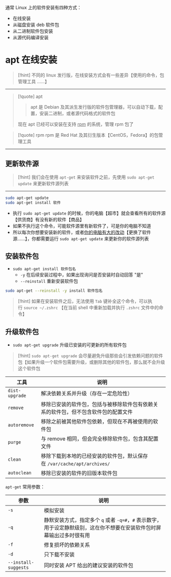 通常 Linux 上的软件安装有四种方式：
- 在线安装
- 从磁盘安装 deb 软件包
- 从二进制软件包安装
- 从源代码编译安装

# apt 在线安装
>[!hint] 不同的 linux 发行版，在线安装方式会有一些差异【使用的命令，包管理工具 ……】

---

>[!quote] apt
>>apt 是 Debian 及其派生发行版的软件包管理器，可以自动下载，配置，安装二进制，或者源代码格式的软件包
>
>现在 apt 已经可以安装在支持 <u>rpm</u> 的系统，管理 rpm 包了

>[!quote] rpm
>rpm 是 Red Hat 及其衍生版本【CentOS，Fedora】的包管理工具

---

## 更新软件源
>[!hint] 我们会在使用 `apt-get` 来安装软件之前，先使用 `sudo apt-get update` 来更新软件源列表

---

```bash
sudo apt-get update
sudo apt-get install 软件 
```

- 执行 `sudo apt-get update` 的时候，你的电脑【超市】就会查看所有的软件源【供货商】有没有新的软件【商品】
- 如果不执行这个命令，可能软件源里有新软件了，可是你的电脑不知道
- 所以每次你想要安装新的软件，或者<u>你的电脑有大的改动</u>【更换了软件源……】，你都需要运行 `sudo apt-get update` 来更新你的软件源列表

## 安装软件包
- `sudo apt-get install 软件包名`
	- `-y` 在后续安装过程中，如果出现询问是否安装时自动回答 "是"
	- `--reinstall` 重新安装软件包

```bash
sudo apt-get --reinstall -y install 软件包名
```

>[!hint] 如果在安装软件之后，无法使用 `Tab` 键补全这个命令，可以执行 `source ~/.zshrc` 【在当前 shell 中重新加载并执行 `.zshrc` 文件中的命令】

## 升级软件包
- `sudo apt-get upgrade` 升级已安装的可更新的所有软件包

>[!hint] `sudo apt-get upgrade` 会尽量避免升级那些会引发依赖问题的软件包【如果升级一个软件包需要升级，或删除其他的软件包，那么就不会升级这个软件包




| 工具             | 说明                                                |
| -------------- | ------------------------------------------------- |
| `dist-upgrade` | 解决依赖关系并升级（存在一定危险性）                                |
| `remove`       | 移除已安装的软件包，包括与被移除软件包有依赖关系的软件包，但不包含软件包的配置文件         |
| `autoremove`   | 移除之前被其他软件包依赖，但现在不再被使用的软件包                         |
| `purge`        | 与 remove 相同，但会完全移除软件包，包含其配置文件                     |
| `clean`        | 移除下载到本地的已经安装的软件包，默认保存在 `/var/cache/apt/archives/` |
| `autoclean`    | 移除已安装的软件的旧版本软件包                                   |

`apt-get` 常用参数：

| 参数                   | 说明                                                                  |
| -------------------- | ------------------------------------------------------------------- |
| `-s`                 | 模拟安装                                                                |
| `-q`                 | 静默安装方式，指定多个 `q` 或者 `-q=#`，`#` 表示数字，用于设定静默级别，这在你不想要在安装软件包时屏幕输出过多时很有用 |
| `-f`                 | 修复损坏的依赖关系                                                           |
| `-d`                 | 只下载不安装                                                              |
| `--install-suggests` | 同时安装 APT 给出的建议安装的软件包                                                |

















